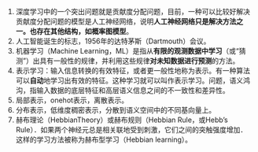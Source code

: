 1. 深度学习中的一个突出问题就是贡献度分配问题，目前，一种可以比较好解决贡献度分配问题的模型是人工神经网络，说明**人工神经网络只是解决方法之一。也存在其他结构，如概率图模型**。
2. 人工智能诞生的标志，1956年的达特茅斯（Dartmouth）会议。
3. 机器学习（Machine Learning，ML）是指从**有限的观测数据中学习**（或“猜测”）出具有一般性的规律，并利用这些规律**对未知数据进行预测**的方法。
4. 表示学习：输入信息转换的有效特征，或者更一般性地称为表示。有一种算法可以**自动**地学习出有效的特征。这种学习就可以叫作表示学习。问题，语义鸿沟，指输入数据的底层特征和高层语义信息之间的不一致性和差异性。
5. 局部表示，onehot表示，离散表示。
7. 分布表示，低维度稠密表示，分散到语义空间中的不同基向量上。
8. 赫布理论（HebbianTheory）或赫布规则（Hebbian Rule，或Hebb’s Rule）．如果两个神经元总是相关联地受到刺激，它们之间的突触强度增加．这样的学习方法被称为赫布型学习（Hebbian learning）。
   
